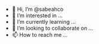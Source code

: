 - 👋 Hi, I’m @sabeahco
- 👀 I’m interested in ...
- 🌱 I’m currently learning ...
- 💞️ I’m looking to collaborate on ...
- 📫 How to reach me ...

<!---
sabeahco/sabeahco is a ✨ special ✨ repository because its `README.md` (this file) appears on your GitHub profile.
You can click the Preview link to take a look at your changes.
--->
